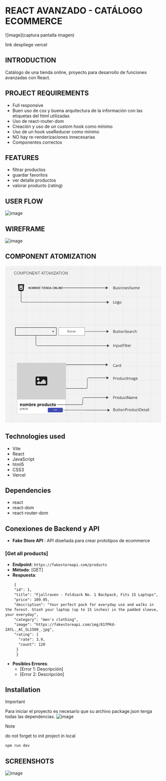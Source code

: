# REACT AVANZADO - CATÁLOGO ECOMMERCE

![image](captura pantalla imagen)

link despliege vercel

## INTRODUCTION
Catálogo de una tienda online, proyecto para desarrollo de funciones avanzadas con React.

## PROJECT REQUIREMENTS
- Full responsive
- Buen uso de css y buena arquitectura de la información con las etiquetas del html utilizadas
- Uso de react-router-dom
- Creación y uso de un custom hook como mínimo
- Uso de un hook useReducer como mínimo
- NO hay re-renderizaciones innecesarias
- Componentes correctos

## FEATURES
- filtrar productos
- guardar favoritos
- ver detalle productos
- valorar producto (rating)

## USER FLOW
![image](https://github.com/user-attachments/assets/aa2258d5-0a1d-403a-8a50-1fac29a3ef3c)


## WIREFRAME
![image](https://github.com/user-attachments/assets/b735198b-5e1e-444d-83f0-25ae62988758)

## COMPONENT ATOMIZATION
![alt text](image.png)

## Technologies used
- Vite
- React
- JavaScript
- html5
- CSS3
- Vercel


## Dependencies
- react
- react-dom
- react-router-dom

## Conexiones de Backend y API
   - **Fake Store API** : API diseñada para crear prototipos de ecommerce
   
### [Get all products]
   - **Endpoint**: `https://fakestoreapi.com/products`
   - **Método**: [GET]
   - **Respuesta**:
```
    {
    "id": 1,
    "title": "Fjallraven - Foldsack No. 1 Backpack, Fits 15 Laptops",
    "price": 109.95,
    "description": "Your perfect pack for everyday use and walks in the forest. Stash your laptop (up to 15 inches) in the padded sleeve, your everyday",
    "category": "men's clothing",
    "image": "https://fakestoreapi.com/img/81fPKd-2AYL._AC_SL1500_.jpg",
    "rating": {
      "rate": 3.9,
      "count": 120
     }
     }
```
   - **Posibles Errores**:
     - [Error 1: Descripción]
     - [Error 2: Descripción]


  

## Installation
>[!IMPORTANT]
>Para iniciar el proyecto es necesario que su archivo package.json tenga todas las dependencias.
![image](https://github.com/user-attachments/assets/3c0d471e-1060-46d8-a78a-08253c4362cf)




>[!NOTE]
> do not forget to init project in local
>```js
>npm run dev
>```



## SCREENSHOTS
![image]()

